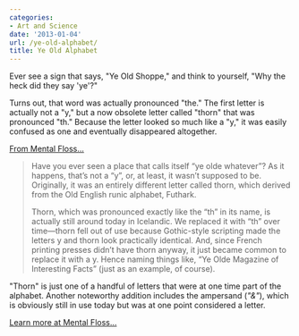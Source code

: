 ```yaml
---
categories:
- Art and Science
date: '2013-01-04'
url: /ye-old-alphabet/
title: Ye Old Alphabet
---
```


Ever see a sign that says, "Ye Old Shoppe," and think to yourself, "Why the heck did they say 'ye'?"

Turns out, that word was actually pronounced "the." The first letter is actually not a "y," but a now obsolete letter called "thorn" that was pronounced "th." Because the letter looked so much like a "y," it was easily confused as one and eventually disappeared altogether.
<!--more-->
<a href="http://www.mentalfloss.com/blogs/archives/156077">From Mental Floss...</a>

<blockquote>Have you ever seen a place that calls itself “ye olde whatever”? As it happens, that’s not a “y”, or, at least, it wasn’t supposed to be. Originally, it was an entirely different letter called thorn, which derived from the Old English runic alphabet, Futhark.

Thorn, which was pronounced exactly like the “th” in its name, is actually still around today in Icelandic. We replaced it with “th” over time—thorn fell out of use because Gothic-style scripting made the letters y and thorn look practically identical. And, since French printing presses didn’t have thorn anyway, it just became common to replace it with a y. Hence naming things like, “Ye Olde Magazine of Interesting Facts” (just as an example, of course).</blockquote>

"Thorn" is just one of a handful of letters that were at one time part of the alphabet. Another noteworthy addition includes the ampersand (<em>"&amp;"</em>), which is obviously still in use today but was at one point considered a letter.

<a href="http://www.mentalfloss.com/blogs/archives/156077">Learn more at Mental Floss...</a>